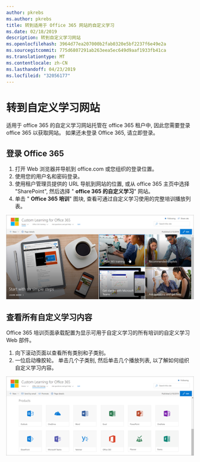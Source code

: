 ```yaml
---
author: pkrebs
ms.author: pkrebs
title: 转到适用于 Office 365 网站的自定义学习
ms.date: 02/18/2019
description: 转到自定义学习网站
ms.openlocfilehash: 3964d77ea207000b2fab0320e5bf2237f6e49e2a
ms.sourcegitcommit: 775d6807291ab263eea5ec649d9aaf1933fb41ca
ms.translationtype: MT
ms.contentlocale: zh-CN
ms.lasthandoff: 04/23/2019
ms.locfileid: "32056177"
---
```

# <a name="go-to-the-custom-learning-site"></a>转到自定义学习网站

适用于 office 365 的自定义学习网站托管在 office 365 租户中, 因此您需要登录 office 365 以获取网站。 如果还未登录 Office 365, 请立即登录。 

## <a name="sign-in-to-office-365"></a>登录 Office 365 

1.  打开 Web 浏览器并导航到 office.com 或您组织的登录位置。 
2.  使用您的用户名和密码登录。
3.  使用租户管理员提供的 URL 导航到网站的位置, 或从 office 365 主页中选择 "SharePoint", 然后选择 " **office 365 的自定义学习**" 网站。 
5. 单击 " **Office 365 培训**" 图块, 查看可通过自定义学习使用的完整培训播放列表。 

![cg-goto](media/cg-goto.png)

## <a name="view-all-the-custom-learning-content"></a>查看所有自定义学习内容
Office 365 培训页面承载配置为显示可用于自定义学习的所有培训的自定义学习 Web 部件。 

1. 向下滚动页面以查看所有类别和子类别。
2. 一位启动橡胶轮。 单击几个子类别, 然后单击几个播放列表, 以了解如何组织自定义学习内容。 

![cg-gotoall](media/cg-gotoall.png)

